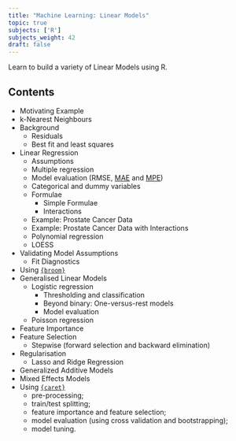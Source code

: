 ```yaml
---
title: "Machine Learning: Linear Models"
topic: true
subjects: ['R']
subjects_weight: 42
draft: false
---
```


<!--
	http://www.quantide.com/winter-courses-opening-r-data-science-statistics-data-science/
-->

Learn to build a variety of Linear Models using R.

## Contents

- Motivating Example
- k-Nearest Neighbours
- Background
	- Residuals
	- Best fit and least squares
- Linear Regression
	* Assumptions 
	* Multiple regression
	* Model evaluation (RMSE, [MAE](https://en.wikipedia.org/wiki/Mean_absolute_error) and [MPE](https://en.wikipedia.org/wiki/Mean_percentage_error))
	* Categorical and dummy variables
	* Formulae
		* Simple Formulae
		* Interactions
	* Example: Prostate Cancer Data
	* Example: Prostate Cancer Data with Interactions
	* Polynomial regression
	* LOESS
- Validating Model Assumptions
	* Fit Diagnostics
- Using [`{broom}`](https://github.com/tidyverse/broom)
- Generalised Linear Models
	- Logistic regression
		- Thresholding and classification
		- Beyond binary: One-versus-rest models
		- Model evaluation
	- Poisson regression
- Feature Importance
- Feature Selection
  	* Stepwise (forward selection and backward elimination)
- Regularisation
	* Lasso and Ridge Regression
- Generalized Additive Models
- Mixed Effects Models
- Using [`{caret}`](http://topepo.github.io/caret/index.html)
	* pre-processing;
	* train/test splitting;
	* feature importance and feature selection;
	* model evaluation (using cross validation and bootstrapping);
	* model tuning.